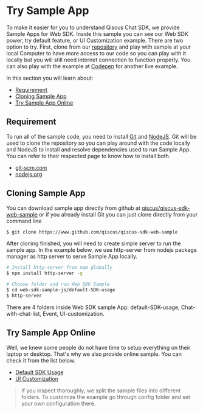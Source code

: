 # Try Sample App

To make it easier for you to understand Qiscus Chat SDK, we provide
Sample Apps for Web SDK. Inside this sample you can see our Web SDK power,
try default feature, or UI Customization example. There are two option to try.
First, clone from our [repository](https://github.com/qiscus/qiscus-sdk-web-sample)
and play with sample at your local Computer to have more access to our code so
you can play with it locally but you will still need internet connection to
function properly. You can also play with the example at
[Codepen](sample-app-codepen-link)
for another live example.

In this section you will learn about:
- [Requirement](#requirement)
- [Cloning Sample App](#cloning-sample-app)
- [Try Sample App Online](#try-sample-app-online)

## Requirement

To run all of the sample code, you need to install [Git](git-scm.com) and
[NodeJS](nodejs.com). Git will be used to clone the repository so you can
play around with the code locally and NodeJS to install and resolve
dependencies used to run Sample App. You can refer to their respected page
to know how to install both.
- [git-scm.com](http://git-scm.com)
- [nodejs.org](http://nodejs.org)

## Cloning Sample App

You can download sample app directly from github at
[qiscus/qiscus-sdk-web-sample](http://github.com/qiscus/qiscus-sdk-web-sample) or
if you already install Git you can just clone directly from your command line
```bash
$ git clone https://www.github.com/qiscus/qiscus-sdk-web-sample
```
After cloning finished, you will need to create simple server to run the sample
app. In the example below, we use http-server from nodejs package manager as
http server to serve Sample App locally.
```bash
# Install http-server from npm globally
$ npm install http-server -g

# Choose folder and run Web SDK Sample
$ cd web-sdk-sample-js/default-SDK-usage
$ http-server
```

There are 4 folders inside Web SDK sample App: default-SDK-usage,
Chat-with-chat-list, Event, UI-customization.

## Try Sample App Online

Well, we knew some people do not have time to setup everything on their laptop
or desktop. That's why we also provide online sample. You can check it from the
list below.
- [Default SDK Usage](link-sample-default-sdk-usage)
- [UI Customization](link-sample-ui-customization)

> If you inspect thoroughly, we split the sample files into different folders.
> To customize the example go through config folder and set your own configuration
there.

